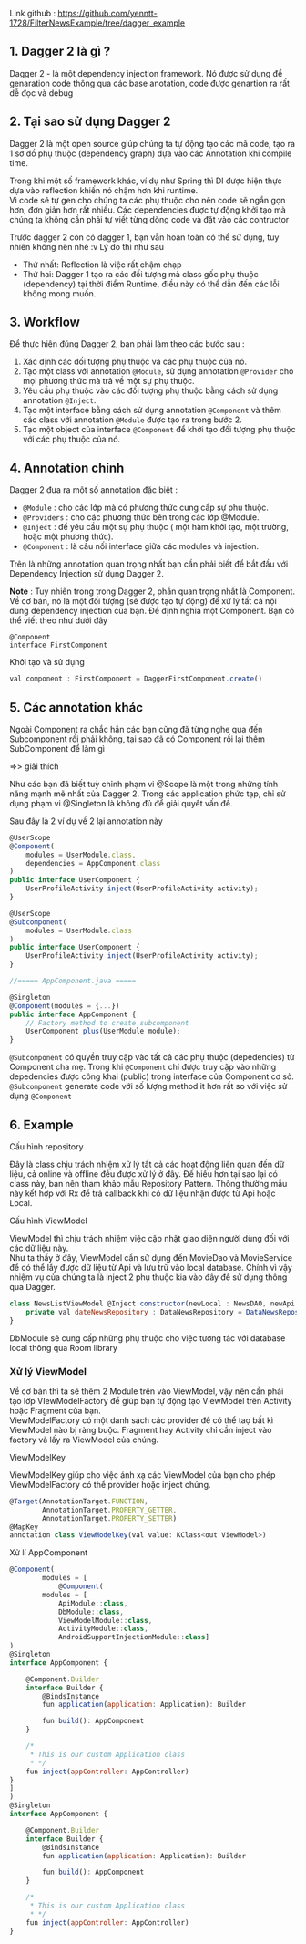 Link github : https://github.com/yenntt-1728/FilterNewsExample/tree/dagger_example
## 1. Dagger 2 là gì ? 
Dagger 2 - là một dependency injection framework. Nó được sử dụng để genaration code thông qua các base anotation, code được genartion ra rất dễ đọc và debug  
## 2. Tại sao sử dụng Dagger 2
Dagger 2 là một open source giúp chúng ta tự động tạo các mã code, tạo ra 1 sơ đồ phụ thuộc (dependency graph) dựa vào các Annotation khi compile time.   

Trong khi một số framework khác, ví dụ như Spring thì DI được hiện thực dựa vào reflection khiến nó chậm hơn khi runtime.  
Vì code sẽ tự gen cho chúng ta các phụ thuộc cho nên code sẽ ngắn gọn hơn, đơn giản hơn rất nhiều.
Các dependencies được tự động khởi tạo mà chúng ta không cần phải tự viết từng dòng code và đặt vào các contructor

Trước dagger 2 còn có dagger 1, bạn vẫn hoàn toàn có thể sử dụng, tuy nhiên không nên nhé :v Lý do thì như sau
- Thứ nhất: Reflection là việc rất chậm chạp
- Thứ hai: Dagger 1 tạo ra các đối tượng mà class gốc phụ thuộc (dependency) tại thời điểm Runtime, điều này có thể dẫn đến các lỗi không mong muốn.

## 3. Workflow 

Để thực hiện đúng Dagger 2, bạn phải làm theo các bước sau :
1.	Xác định các đối tượng phụ thuộc và các phụ thuộc của nó.
2.	Tạo một class với annotation `@Module`, sử dụng annotation `@Provider` cho mọi phương thức mà trả về một sự phụ thuộc.
3.	Yêu cầu phụ thuộc vào các đối tượng phụ thuộc bằng cách sử dụng annotation `@Inject`.
4.	Tạo một interface bằng cách sử dụng annotation `@Component` và thêm các class với annotation `@Module` được tạo ra trong bước 2.
5.	Tạo một object của interface `@Component` để khởi tạo đối tượng phụ thuộc với các phụ thuộc của nó.

## 4. Annotation chính  
Dagger 2 đưa ra một số annotation đặc biệt :

- `@Module` : cho các lớp mà có phương thức cung cấp sự phụ thuộc.  
- `@Providers` : cho các phương thức bên trong các lớp @Module.  
- `@Inject` : để yêu cầu một sự phụ thuộc ( một hàm khởi tạo, một trường, hoặc một phương thức).
- `@Component` : là cầu nối interface giữa các modules và injection.  

Trên là những annotation quan trọng nhất bạn cần phải biết để bắt đầu với Dependency Injection sử dụng Dagger 2.  

**Note** : Tuy nhiên trong trong Dagger 2, phần quan trọng nhất là Component. Về cơ bản, nó là một đối tượng (sẽ được tạo tự động) để xử lý tất cả nội dung dependency injection của bạn.
Để định nghĩa một Component. Bạn có thể viết theo như dưới đây

```
@Component
interface FirstComponent
```

Khởi tạo và sử dụng 

```javascript
val component : FirstComponent = DaggerFirstComponent.create()
```
## 5. Các annotation khác 
Ngoài Component ra chắc hẳn các bạn cũng đã từng nghe qua đến Subcomponent rồi phải không, tại sao đã có Component rồi lại thêm SubComponent để làm gì  

=>> giải thích   

Như các bạn đã biết tuỳ chỉnh phạm vi @Scope là một trong những tính năng mạnh mẽ nhất của Dagger 2.  Trong các application phức tạp, chỉ sử dụng phạm vi @Singleton là không đủ để giải quyết vấn đề.  

Sau đây là 2 ví dụ về 2 lại annotation này 
```javascript
@UserScope
@Component(
    modules = UserModule.class,
    dependencies = AppComponent.class
)
public interface UserComponent {
    UserProfileActivity inject(UserProfileActivity activity);
}
```

```javascript
@UserScope
@Subcomponent(
    modules = UserModule.class
)
public interface UserComponent {
    UserProfileActivity inject(UserProfileActivity activity);
}

//===== AppComponent.java =====

@Singleton
@Component(modules = {...})
public interface AppComponent {
    // Factory method to create subcomponent
    UserComponent plus(UserModule module);
}
```

`@Subcomponent` có quyền truy cập vào tất cả các phụ thuộc (depedencies) từ Component cha mẹ. Trong khi `@Component` chỉ được truy cập vào những depedencies được công khai (public) trong interface của Component cơ sở.  
`@Subcomponent` generate code với số lượng method it hơn rất so với việc sử dụng `@Component`

## 6. Example  
Cấu hình repository  

Đây là class chịu trách nhiệm xử lý tất cả các hoạt động liên quan đến dữ liệu, cả online và offline đều được xử lý ở đây. Để hiểu hơn tại sao lại có class này, bạn nên tham khảo mẫu Repository Pattern. Thông thường mẫu này kết hợp với Rx để trả callback khi có dữ liệu nhận được từ Api hoặc Local.  

Cấu hình ViewModel  

ViewModel thì chịu trách nhiệm việc cập nhật giao diện người dùng đối với các dữ liệu này.  
Như ta thấy ở đây, ViewModel cần sử dụng đến MovieDao và MovieService để có thể lấy được dữ liệu từ Api và lưu trữ vào local database. Chính vì vậy nhiệm vụ của chúng ta là inject 2 phụ thuộc kia vào đây để sử dụng thông qua Dagger.

```javascript
class NewsListViewModel @Inject constructor(newLocal : NewsDAO, newApi : NewsAPI) {
    private val dateNewsRepository : DataNewsRepository = DataNewsRepository(newLocal, newApi)
}
```

DbModule sẽ cung cấp những phụ thuộc cho việc tương tác với database local thông qua Room library  

### Xử lý ViewModel  

Về cơ bản thì ta sẽ thêm 2 Module trên vào ViewModel, vậy nên cần phải tạo lớp VIewModelFactory để giúp bạn tự động tạo ViewModel trên Activity hoặc Fragment của bạn.  
ViewModelFactory có một danh sách các provider để có thể taọ bất kì ViewModel nào bị ràng buộc. Fragment hay Activity chỉ cần inject vào factory và lấy ra ViewModel của chúng.

ViewModelKey

ViewModelKey giúp cho việc ánh xạ các ViewModel của bạn cho phép ViewModelFactory có thể provider hoặc inject chúng.
```javascript
@Target(AnnotationTarget.FUNCTION, 
        AnnotationTarget.PROPERTY_GETTER, 
        AnnotationTarget.PROPERTY_SETTER)
@MapKey
annotation class ViewModelKey(val value: KClass<out ViewModel>)
```

Xử lí AppComponent
```javascript
@Component(
        modules = [
            @Component(
        modules = [
            ApiModule::class,
            DbModule::class,
            ViewModelModule::class,
            ActivityModule::class,
            AndroidSupportInjectionModule::class]
)
@Singleton
interface AppComponent {

    @Component.Builder
    interface Builder {
        @BindsInstance
        fun application(application: Application): Builder

        fun build(): AppComponent
    }

    /*  
     * This is our custom Application class
     * */
    fun inject(appController: AppController)
}
]
)
@Singleton
interface AppComponent {

    @Component.Builder
    interface Builder {
        @BindsInstance
        fun application(application: Application): Builder

        fun build(): AppComponent
    }

    /*  
     * This is our custom Application class
     * */
    fun inject(appController: AppController)
}
```